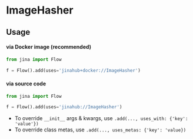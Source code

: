 # ImageHasher


## Usage

#### via Docker image (recommended)

```python
from jina import Flow
	
f = Flow().add(uses='jinahub+docker://ImageHasher')
```

#### via source code

```python
from jina import Flow
	
f = Flow().add(uses='jinahub://ImageHasher')
```

- To override `__init__` args & kwargs, use `.add(..., uses_with: {'key': 'value'})`
- To override class metas, use `.add(..., uses_metas: {'key': 'value})`
